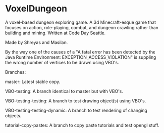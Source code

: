 VoxelDungeon
============

A voxel-based dungeon exploring game. A 3d Minecraft-esque game that focuses on action, role-playing, combat, and dungeon crawling rather than building and mining. Written at Code Day Seattle.


Made by Shreyas and Masilan.


By the way one of the causes of a "A fatal error has been detected by the Java Runtime Environment: EXCEPTION\_ACCESS\_VIOLATION" is suppling the wrong number of vertices to be drawn using VBO's.


Branches:

master: Latest stable copy.

VBO-testing: A branch identical to master but with VBO's.

VBO-testing-testing: A branch to test drawing object(s) using VBO's.

VBO-testing-testing-dynamic: A branch to test rendering of changing objects.

tutorial-copy-pastes: A branch to copy paste tutorials and test opengl stuff.
